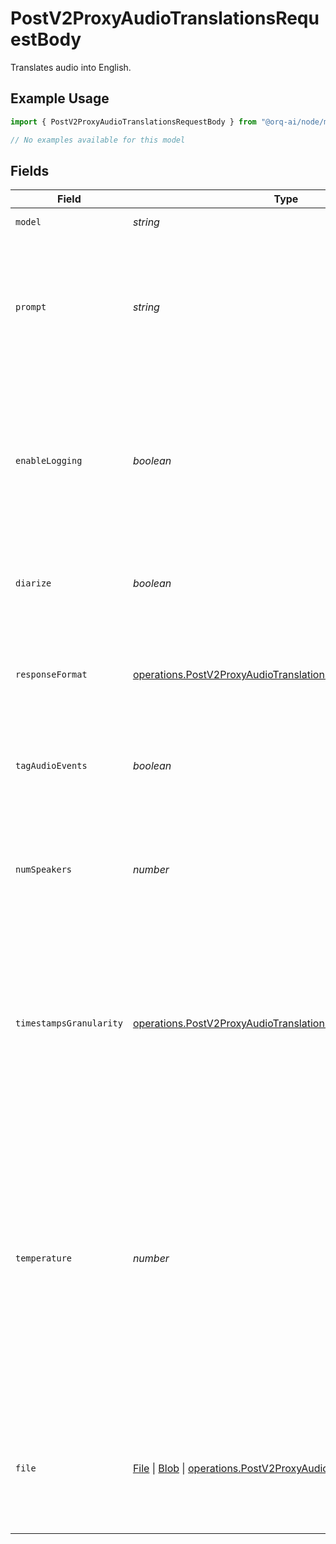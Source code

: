 # PostV2ProxyAudioTranslationsRequestBody

Translates audio into English.

## Example Usage

```typescript
import { PostV2ProxyAudioTranslationsRequestBody } from "@orq-ai/node/models/operations";

// No examples available for this model
```

## Fields

| Field                                                                                                                                                                                                                                                                                                    | Type                                                                                                                                                                                                                                                                                                     | Required                                                                                                                                                                                                                                                                                                 | Description                                                                                                                                                                                                                                                                                              | Example                                                                                                                                                                                                                                                                                                  |
| -------------------------------------------------------------------------------------------------------------------------------------------------------------------------------------------------------------------------------------------------------------------------------------------------------- | -------------------------------------------------------------------------------------------------------------------------------------------------------------------------------------------------------------------------------------------------------------------------------------------------------- | -------------------------------------------------------------------------------------------------------------------------------------------------------------------------------------------------------------------------------------------------------------------------------------------------------- | -------------------------------------------------------------------------------------------------------------------------------------------------------------------------------------------------------------------------------------------------------------------------------------------------------- | -------------------------------------------------------------------------------------------------------------------------------------------------------------------------------------------------------------------------------------------------------------------------------------------------------- |
| `model`                                                                                                                                                                                                                                                                                                  | *string*                                                                                                                                                                                                                                                                                                 | :heavy_minus_sign:                                                                                                                                                                                                                                                                                       | ID of the model to use                                                                                                                                                                                                                                                                                   |                                                                                                                                                                                                                                                                                                          |
| `prompt`                                                                                                                                                                                                                                                                                                 | *string*                                                                                                                                                                                                                                                                                                 | :heavy_minus_sign:                                                                                                                                                                                                                                                                                       | An optional text to guide the model's style or continue a previous audio segment. The prompt should match the audio language.                                                                                                                                                                            |                                                                                                                                                                                                                                                                                                          |
| `enableLogging`                                                                                                                                                                                                                                                                                          | *boolean*                                                                                                                                                                                                                                                                                                | :heavy_minus_sign:                                                                                                                                                                                                                                                                                       | When enable_logging is set to false, zero retention mode is used. This disables history features like request stitching and is only available to enterprise customers.                                                                                                                                   |                                                                                                                                                                                                                                                                                                          |
| `diarize`                                                                                                                                                                                                                                                                                                | *boolean*                                                                                                                                                                                                                                                                                                | :heavy_minus_sign:                                                                                                                                                                                                                                                                                       | Whether to annotate which speaker is currently talking in the uploaded file.                                                                                                                                                                                                                             |                                                                                                                                                                                                                                                                                                          |
| `responseFormat`                                                                                                                                                                                                                                                                                         | [operations.PostV2ProxyAudioTranslationsResponseFormat](../../models/operations/postv2proxyaudiotranslationsresponseformat.md)                                                                                                                                                                           | :heavy_minus_sign:                                                                                                                                                                                                                                                                                       | The format of the transcript output, in one of these options: json, text, srt, verbose_json, or vtt.                                                                                                                                                                                                     |                                                                                                                                                                                                                                                                                                          |
| `tagAudioEvents`                                                                                                                                                                                                                                                                                         | *boolean*                                                                                                                                                                                                                                                                                                | :heavy_minus_sign:                                                                                                                                                                                                                                                                                       | Whether to tag audio events like (laughter), (footsteps), etc. in the transcription.                                                                                                                                                                                                                     |                                                                                                                                                                                                                                                                                                          |
| `numSpeakers`                                                                                                                                                                                                                                                                                            | *number*                                                                                                                                                                                                                                                                                                 | :heavy_minus_sign:                                                                                                                                                                                                                                                                                       | The maximum amount of speakers talking in the uploaded file. Helps with predicting who speaks when, the maximum is 32.                                                                                                                                                                                   |                                                                                                                                                                                                                                                                                                          |
| `timestampsGranularity`                                                                                                                                                                                                                                                                                  | [operations.PostV2ProxyAudioTranslationsTimestampsGranularity](../../models/operations/postv2proxyaudiotranslationstimestampsgranularity.md)                                                                                                                                                             | :heavy_minus_sign:                                                                                                                                                                                                                                                                                       | The granularity of the timestamps in the transcription. Word provides word-level timestamps and character provides character-level timestamps per word.                                                                                                                                                  |                                                                                                                                                                                                                                                                                                          |
| `temperature`                                                                                                                                                                                                                                                                                            | *number*                                                                                                                                                                                                                                                                                                 | :heavy_minus_sign:                                                                                                                                                                                                                                                                                       | The sampling temperature, between 0 and 1. Higher values like 0.8 will make the output more random, while lower values like 0.2 will make it more focused and deterministic. If set to 0, the model will use log probability to automatically increase the temperature until certain thresholds are hit. | 0.5                                                                                                                                                                                                                                                                                                      |
| `file`                                                                                                                                                                                                                                                                                                   | [File](https://developer.mozilla.org/en-US/docs/Web/API/File) \| [Blob](https://developer.mozilla.org/en-US/docs/Web/API/Blob) \| [operations.PostV2ProxyAudioTranslationsFile](../../models/operations/postv2proxyaudiotranslationsfile.md)                                                             | :heavy_check_mark:                                                                                                                                                                                                                                                                                       | The audio file object (not file name) to transcribe, in one of these formats: flac, mp3, mp4, mpeg, mpga, m4a, ogg, wav, or webm.                                                                                                                                                                        |                                                                                                                                                                                                                                                                                                          |